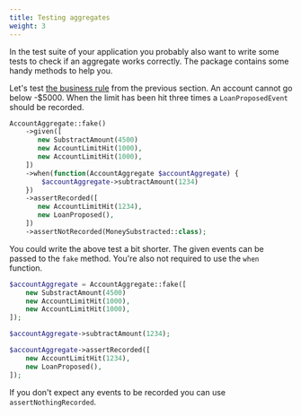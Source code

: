 ```yaml
---
title: Testing aggregates
weight: 3
---
```


In the test suite of your application you probably also want to write some tests to check if an aggregate works correctly. The package contains some handy methods to help you.

Let's test [the business rule](https://docs.spatie.be/laravel-event-projector/v2/using-aggregates/writing-your-first-aggregate/#implementing-our-first-business-rule) from the previous section. An account cannot go below -$5000. When the limit has been hit three times a `LoanProposedEvent` should be recorded.

```php
AccountAggregate::fake()
    ->given([
       new SubstractAmount(4500)
       new AccountLimitHit(1000),
       new AccountLimitHit(1000),
    ])
    ->when(function(AccountAggregate $accountAggregate) {
        $accountAggregate->subtractAmount(1234)
    })
    ->assertRecorded([
       new AccountLimitHit(1234),
       new LoanProposed(), 
    ])
    ->assertNotRecorded(MoneySubstracted::class);
```

You could write the above test a bit shorter. The given events can be passed to the `fake` method. You're also not required to use the `when` function.

```php
$accountAggregate = AccountAggregate::fake([
    new SubstractAmount(4500)
    new AccountLimitHit(1000),
    new AccountLimitHit(1000),
]);

$accountAggregate->subtractAmount(1234);

$accountAggregate->assertRecorded([
    new AccountLimitHit(1234),
    new LoanProposed(), 
]);
```

If you don't expect any events to be recorded you can use `assertNothingRecorded`.

